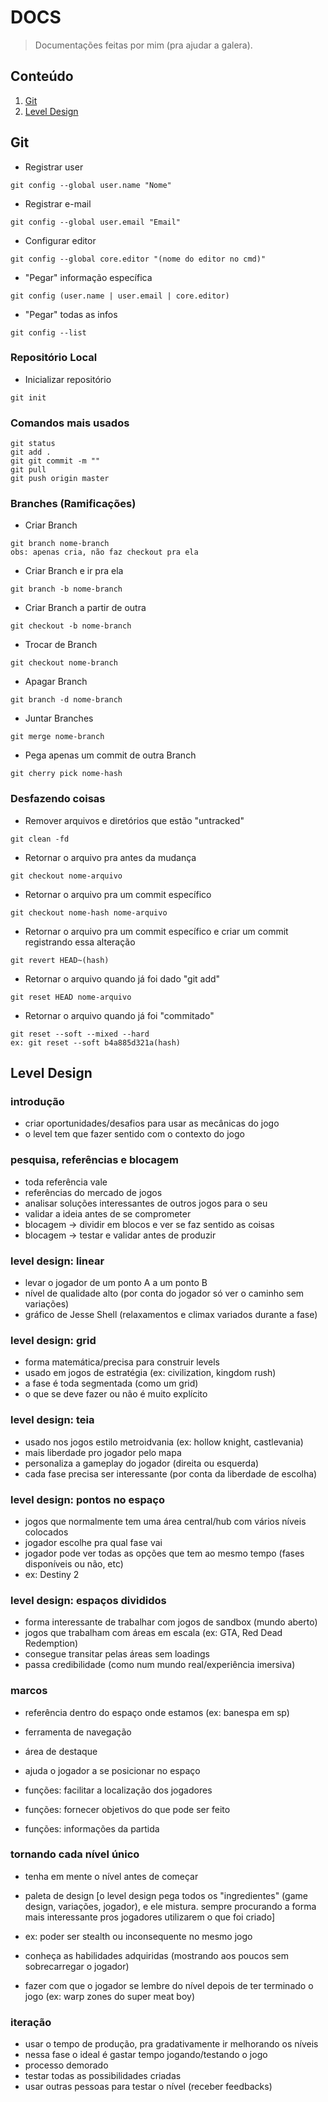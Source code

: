 # DOCS
> Documentações feitas por mim (pra ajudar a galera).

## Conteúdo
1. [Git](#git)
2. [Level Design](#level-design)

## Git
- Registrar user
```
git config --global user.name "Nome"
```

- Registrar e-mail
```
git config --global user.email "Email"
```

- Configurar editor
```
git config --global core.editor "(nome do editor no cmd)"
```

- "Pegar" informação específica
```
git config (user.name | user.email | core.editor)
```

- "Pegar" todas as infos
```
git config --list
```

### Repositório Local
- Inicializar repositório
```
git init
```

### Comandos mais usados
```
git status
git add .
git git commit -m ""
git pull
git push origin master
```

### Branches (Ramificações)
- Criar Branch
```
git branch nome-branch
obs: apenas cria, não faz checkout pra ela
```

- Criar Branch e ir pra ela
```
git branch -b nome-branch
```

- Criar Branch a partir de outra
```
git checkout -b nome-branch
```

- Trocar de Branch
```
git checkout nome-branch
```

- Apagar Branch
```
git branch -d nome-branch
```

- Juntar Branches
```
git merge nome-branch
```

- Pega apenas um commit de outra Branch
```
git cherry pick nome-hash
```

### Desfazendo coisas
- Remover arquivos e diretórios que estão "untracked"
```
git clean -fd
```

- Retornar o arquivo pra antes da mudança
```
git checkout nome-arquivo
```

- Retornar o arquivo pra um commit específico
```
git checkout nome-hash nome-arquivo
```

- Retornar o arquivo pra um commit específico e criar um commit registrando essa alteração
```
git revert HEAD~(hash)
```

- Retornar o arquivo quando já foi dado "git add"
```
git reset HEAD nome-arquivo
```

- Retornar o arquivo quando já foi "commitado"
```
git reset --soft --mixed --hard
ex: git reset --soft b4a885d321a(hash)
```


## Level Design

### introdução

- criar oportunidades/desafios para usar as mecânicas do jogo
- o level tem que fazer sentido com o contexto do jogo

### pesquisa, referências e blocagem

- toda referência vale
- referências do mercado de jogos
- analisar soluções interessantes de outros jogos para o seu
- validar a ideia antes de se comprometer
- blocagem -> dividir em blocos e ver se faz sentido as coisas
- blocagem -> testar e validar antes de produzir

### level design: linear

- levar o jogador de um ponto A a um ponto B
- nível de qualidade alto (por conta do jogador só ver o caminho sem variações)
- gráfico de Jesse Shell (relaxamentos e climax variados durante a fase)

### level design: grid

- forma matemática/precisa para construir levels
- usado em jogos de estratégia (ex: civilization, kingdom rush)
- a fase é toda segmentada (como um grid)
- o que se deve fazer ou não é muito explícito

### level design: teia

- usado nos jogos estilo metroidvania (ex: hollow knight, castlevania)
- mais liberdade pro jogador pelo mapa
- personaliza a gameplay do jogador (direita ou esquerda)
- cada fase precisa ser interessante (por conta da liberdade de escolha)

### level design: pontos no espaço

- jogos que normalmente tem uma área central/hub com vários níveis colocados
- jogador escolhe pra qual fase vai
- jogador pode ver todas as opções que tem ao mesmo tempo (fases disponíveis ou não, etc)
- ex: Destiny 2

### level design: espaços divididos

- forma interessante de trabalhar com jogos de sandbox (mundo aberto)
- jogos que trabalham com áreas em escala (ex: GTA, Red Dead Redemption)
- consegue transitar pelas áreas sem loadings
- passa credibilidade (como num mundo real/experiência imersiva)

### marcos

- referência dentro do espaço onde estamos (ex: banespa em sp)
- ferramenta de navegação
- área de destaque
- ajuda o jogador a se posicionar no espaço

- funções: facilitar a localização dos jogadores
- funções: fornecer objetivos do que pode ser feito
- funções: informações da partida

### tornando cada nível único

- tenha em mente o nível antes de começar

- paleta de design
[o level design pega todos os "ingredientes" (game design, variações, jogador),
e ele mistura. sempre procurando a forma mais interessante pros jogadores utilizarem
o que foi criado]

- ex: poder ser stealth ou inconsequente no mesmo jogo
- conheça as habilidades adquiridas (mostrando aos poucos sem sobrecarregar o jogador)
- fazer com que o jogador se lembre do nível depois de ter terminado o jogo (ex: warp zones do super meat boy)

### iteração

- usar o tempo de produção, pra gradativamente ir melhorando os níveis
- nessa fase o ideal é gastar tempo jogando/testando o jogo
- processo demorado
- testar todas as possibilidades criadas
- usar outras pessoas para testar o nível (receber feedbacks)
